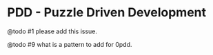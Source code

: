 # PDD - Puzzle Driven Development

@todo #1 please add this issue.

@todo #9 what is a pattern to add for 0pdd.
